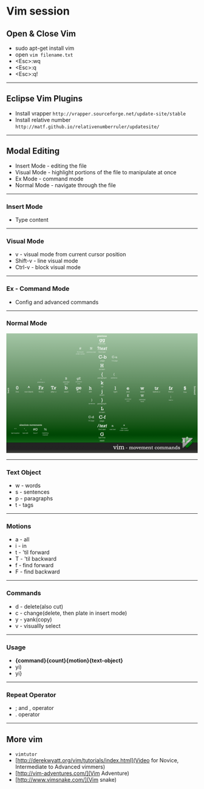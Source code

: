 # Vim session

## Open & Close Vim

* sudo apt-get install vim
* open `vim filename.txt`
* \<Esc\>:wq
* \<Esc\>:q
* \<Esc\>:q!

***

## Eclipse Vim Plugins
* Install vrapper
  `http://vrapper.sourceforge.net/update-site/stable`
* Install relative number
 ` http://matf.github.io/relativenumberruler/updatesite/`

***

## Modal Editing

* Insert Mode  - editing the file
* Visual Mode  - highlight portions of the file to manipulate at once
* Ex Mode      - command mode
* Normal Mode  - navigate through the file

***

### Insert Mode

* Type content

***

### Visual Mode

* v        - visual mode from current cursor position
* Shift-v  - line visual mode
* Ctrl-v   - block visual mode

***

### Ex - Command Mode

* Config and advanced commands

***

### Normal Mode
![Normal mode](https://raw.githubusercontent.com/aravindps/vim_presentation/master/vim_shortcuts.png)

***

### Text Object

* w - words
* s - sentences
* p - paragraphs
* t - tags

***

### Motions

* a - all
* i - in
* t - 'til forward
* T - 'til backward
* f - find forward
* F - find backward

***

### Commands

* d - delete(also cut)
* c - change(delete, then plate in insert mode)
* y - yank(copy)
* v - visuallly select

***

### Usage

* **{command}{count}{motion}{text-object}**
* yi)
* yi}

***

### Repeat Operator
* ; and , operator
* . operator

***

## More vim

* `vimtutor`
* [http://derekwyatt.org/vim/tutorials/index.html](Video for Novice, Intermediate to Advanced vimmers)
* [http://vim-adventures.com/](Vim Adventure)
* [http://www.vimsnake.com/](Vim snake)
